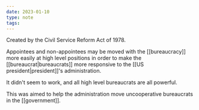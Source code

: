 ```yaml
---
date: 2023-01-10
type: note
tags:
---
```


Created by the Civil Service Reform Act of 1978.

Appointees and non-appointees may be moved with the [[bureaucracy]] more easily at high level positions in order to make the [[bureaucrat|bureaucrats]] more responsive to the [[US president|president]]'s administration.

It didn't seem to work, and all high level bureaucrats are all powerful.

This was aimed to help the administration move uncooperative bureaucrats in the [[government]].
